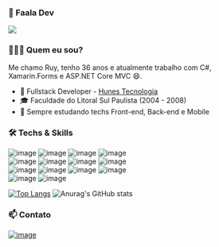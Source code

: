 ### 👋 Faala Dev 
![](https://komarev.com/ghpvc/?username=RuyArmando)

### 👨🏻‍💻 Quem eu sou? 

Me chamo Ruy, tenho 36 anos e atualmente trabalho com C#, Xamarin.Forms e ASP.NET Core MVC 😄. 

- 🚀 Fullstack Developer - [Hunes Tecnologia](https://www.hunes.com.br/)
- 🎓 Faculdade do Litoral Sul Paulista (2004 - 2008)
- 🌱 Sempre estudando techs Front-end, Back-end e Mobile

### 🛠  Techs & Skills
![image](https://img.shields.io/badge/HTML5-f24916?style=for-the-badge&logo=html5&logoColor=white)
![image](https://img.shields.io/badge/CSS3-1572B6?style=for-the-badge&logo=css3&logoColor=white)
![image](https://img.shields.io/badge/JavaScript-F7DF1E?style=for-the-badge&logo=javascript&logoColor=black)
![image](https://img.shields.io/badge/TypeScript-007ACC?style=for-the-badge&logo=typescript&logoColor=white)
<br />
![image](https://img.shields.io/badge/Xamarin-02569B?style=for-the-badge&logo=xamarin&logoColor=white)
![image](https://img.shields.io/badge/React-1ee3e0?style=for-the-badge&logo=react&logoColor=white)
![image](https://img.shields.io/badge/Swagger-63d433?style=for-the-badge&logo=swagger&logoColor=white)
![image](https://img.shields.io/badge/JWT-black?style=for-the-badge&logo=jsonwebtokens&logoColor=white)
<br />
![image](https://img.shields.io/badge/.NET-ad5ee6?style=for-the-badge&logo=dotnet&logoColor=white)
![image](https://img.shields.io/badge/CSharp-076316?style=for-the-badge&logo=csharp&logoColor=white)
![image](https://img.shields.io/badge/PostgreSQL-4b5ade?style=for-the-badge&logo=postgresql&logoColor=white)
![image](https://img.shields.io/badge/MySQL-5b7cf5?style=for-the-badge&logo=mysql&logoColor=white)
<br />
![image](https://img.shields.io/badge/VS2019-7208bf?style=for-the-badge&logo=visualstudio&logoColor=white)
![image](https://img.shields.io/badge/VSCode-2d2d2d?style=for-the-badge&logo=visualstudiocode&logoColor=white)
<br />

[![Top Langs](https://github-readme-stats.vercel.app/api/top-langs/?username=RuyArmando&layout=compact&theme=dark)](https://github.com/anuraghazra/github-readme-stats)
![Anurag's GitHub stats](https://github-readme-stats.vercel.app/api?username=RuyArmando&show_icons=true&theme=dark)

### 📫 Contato
[![image](https://img.shields.io/badge/LinkedIn-0077B5?style=for-the-badge&logo=linkedin&logoColor=white)](https://www.linkedin.com/in/ruy-armando-da-silva-818b2048/)


